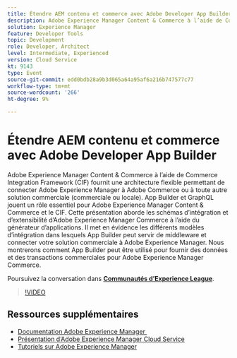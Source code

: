 ```yaml
---
title: Étendre AEM contenu et commerce avec Adobe Developer App Builder
description: Adobe Experience Manager Content & Commerce à l’aide de Commerce Integration Framework (CIF) fournit une architecture flexible permettant de connecter Adobe Experience Manager à Adobe Commerce ou à toute autre solution commerciale (commerciale ou locale). App Builder et GraphQL jouent un rôle essentiel pour Adobe Experience Manager Content & Commerce et le CIF. Cette présentation aborde les schémas d’intégration et d’extensibilité d’Adobe Experience Manager Commerce à l’aide du générateur d’applications. Il met en évidence les différents modèles d’intégration dans lesquels App Builder peut servir de middleware et connecter votre solution commerciale à Adobe Experience Manager. Nous montrerons comment App Builder peut être utilisé pour fournir des données et des transactions commerciales pour Adobe Experience Manager Commerce.
solution: Experience Manager
feature: Developer Tools
topic: Development
role: Developer, Architect
level: Intermediate, Experienced
version: Cloud Service
kt: 9143
type: Event
source-git-commit: edd0bdb28a9b3d065a64a95af6a216b747577c77
workflow-type: tm+mt
source-wordcount: '266'
ht-degree: 9%

---
```


# Étendre AEM contenu et commerce avec Adobe Developer App Builder

Adobe Experience Manager Content &amp; Commerce à l’aide de Commerce Integration Framework (CIF) fournit une architecture flexible permettant de connecter Adobe Experience Manager à Adobe Commerce ou à toute autre solution commerciale (commerciale ou locale). App Builder et GraphQL jouent un rôle essentiel pour Adobe Experience Manager Content &amp; Commerce et le CIF. Cette présentation aborde les schémas d’intégration et d’extensibilité d’Adobe Experience Manager Commerce à l’aide du générateur d’applications. Il met en évidence les différents modèles d’intégration dans lesquels App Builder peut servir de middleware et connecter votre solution commerciale à Adobe Experience Manager. Nous montrerons comment App Builder peut être utilisé pour fournir des données et des transactions commerciales pour Adobe Experience Manager Commerce.

Poursuivez la conversation dans **[Communautés d’Experience League](https://adobe.ly/3om4942)**.

>[!VIDEO](https://video.tv.adobe.com/v/337567/?quality=12&learn=on&hidetitle=true)

## Ressources supplémentaires

- [Documentation Adobe Experience Manager ](https://experienceleague.adobe.com/docs/experience-manager-cloud-service.html?lang=fr)
- [Présentation d’Adobe Experience Manager Cloud Service](https://experienceleague.adobe.com/docs/experience-manager-cloud-service/overview/home.html?lang=fr)
- [Tutoriels sur Adobe Experience Manager](https://experienceleague.adobe.com/docs/experience-manager-tutorials.html?lang=fr)
